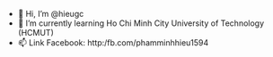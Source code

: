 - 👋 Hi, I’m @hieugc
- 🌱 I’m currently learning Ho Chi Minh City University of Technology (HCMUT)
- 📫 Link Facebook: http:/fb.com/phamminhhieu1594

<!---
hieugc/hieugc is a ✨ special ✨ repository because its `README.md` (this file) appears on your GitHub profile.
You can click the Preview link to take a look at your changes.
--->
